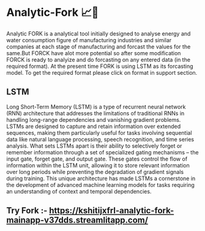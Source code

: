# Analytic-Fork 📈🍴

Analytic FORK is a analytical tool initially designed to analyse energy and water consumption figure of manufacturing industries and similar companies at each stage of manufacturing and forcast the values for the same.But FORCK have alot more potential so after some modification FORCK is ready to analyize and do forcasting on any entered data (in the required format). At the present time FORK is using LSTM as its forcasting model. To get the required format please click on format in support section.


## LSTM

Long Short-Term Memory (LSTM) is a type of recurrent neural network (RNN) architecture that addresses the limitations of traditional RNNs in handling long-range dependencies and vanishing gradient problems. LSTMs are designed to capture and retain information over extended sequences, making them particularly useful for tasks involving sequential data like natural language processing, speech recognition, and time series analysis. What sets LSTMs apart is their ability to selectively forget or remember information through a set of specialized gating mechanisms – the input gate, forget gate, and output gate. These gates control the flow of information within the LSTM unit, allowing it to store relevant information over long periods while preventing the degradation of gradient signals during training. This unique architecture has made LSTMs a cornerstone in the development of advanced machine learning models for tasks requiring an understanding of context and temporal dependencies.



## Try Fork :- https://kshitijxfrl-analytic-fork-mainapp-v37dds.streamlitapp.com/
